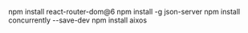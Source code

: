 npm install react-router-dom@6
npm install -g json-server
npm install concurrently --save-dev
npm install aixos